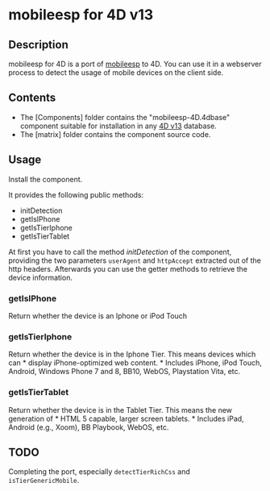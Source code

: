 # mobileesp for 4D v13

## Description
mobileesp for 4D is a port of [mobileesp](http://www.mobileesp.com) to 4D. You can use it in a webserver process to detect the usage of mobile devices on the client side.

## Contents

* The [Components] folder contains the "mobileesp-4D.4dbase" component suitable for installation in any [4D v13](http://www.4d.com/products/4dv13.html) database.
* The [matrix] folder contains the component source code.

## Usage

Install the component. 

It provides the following public methods:
* initDetection 
* getIsIPhone
* getIsTierIphone
* getIsTierTablet

At first you have to call the method *initDetection* of the component, providing the two parameters `userAgent` and `httpAccept` extracted out of the http headers. Afterwards you can use the getter methods to retrieve the device information.

### getIsIPhone
Return whether the device is an Iphone or iPod Touch

### getIsTierIphone
Return whether the device is in the Iphone Tier. This means devices which can
     *   display iPhone-optimized web content.
     *   Includes iPhone, iPod Touch, Android, Windows Phone 7 and 8, BB10, WebOS, Playstation Vita, etc.

### getIsTierTablet
Return whether the device is in the Tablet Tier. This means the new generation of 
     *   HTML 5 capable, larger screen tablets.
     *   Includes iPad, Android (e.g., Xoom), BB Playbook, WebOS, etc.

## TODO
Completing the port, especially `detectTierRichCss` and `isTierGenericMobile`.
